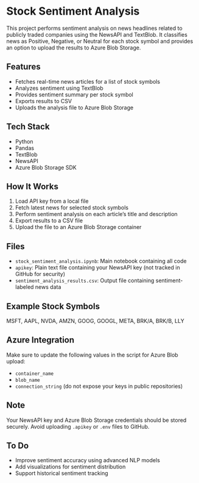 # Stock Sentiment Analysis

This project performs sentiment analysis on news headlines related to publicly traded companies using the NewsAPI and TextBlob. It classifies news as Positive, Negative, or Neutral for each stock symbol and provides an option to upload the results to Azure Blob Storage.

## Features

- Fetches real-time news articles for a list of stock symbols  
- Analyzes sentiment using TextBlob  
- Provides sentiment summary per stock symbol  
- Exports results to CSV  
- Uploads the analysis file to Azure Blob Storage  

## Tech Stack

- Python  
- Pandas  
- TextBlob  
- NewsAPI  
- Azure Blob Storage SDK

## How It Works

1. Load API key from a local file  
2. Fetch latest news for selected stock symbols  
3. Perform sentiment analysis on each article’s title and description  
4. Export results to a CSV file  
5. Upload the file to an Azure Blob Storage container  

## Files

- `stock_sentiment_analysis.ipynb`: Main notebook containing all code  
- `apikey`: Plain text file containing your NewsAPI key (not tracked in GitHub for security)  
- `sentiment_analysis_results.csv`: Output file containing sentiment-labeled news data

## Example Stock Symbols

MSFT, AAPL, NVDA, AMZN, GOOG, GOOGL, META, BRK/A, BRK/B, LLY


## Azure Integration

Make sure to update the following values in the script for Azure Blob upload:
- `container_name`
- `blob_name`
- `connection_string` (do not expose your keys in public repositories)

## Note

Your NewsAPI key and Azure Blob Storage credentials should be stored securely. Avoid uploading `.apikey` or `.env` files to GitHub.

## To Do

- Improve sentiment accuracy using advanced NLP models  
- Add visualizations for sentiment distribution  
- Support historical sentiment tracking  
